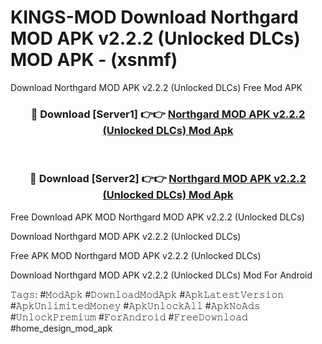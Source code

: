 # KINGS-MOD Download Northgard MOD APK v2.2.2 (Unlocked DLCs) MOD APK - (xsnmf)
Download Northgard MOD APK v2.2.2 (Unlocked DLCs) Free Mod APK

<div align="center">
<h3>🔴 Download [Server1] 👉👉 <a href="https://apk-comot.site?title=Northgard_MOD_APK_v2.2.2_(Unlocked_DLCs)">Northgard MOD APK v2.2.2 (Unlocked DLCs) Mod Apk</a></h3><br>

<h3>🔴 Download [Server2] 👉👉 <a href="https://apk-comot.site?title=Northgard_MOD_APK_v2.2.2_(Unlocked_DLCs)">Northgard MOD APK v2.2.2 (Unlocked DLCs) Mod Apk</a></h3>
</div>


Free Download APK MOD Northgard MOD APK v2.2.2 (Unlocked DLCs)

Download Northgard MOD APK v2.2.2 (Unlocked DLCs) 

Free APK MOD Northgard MOD APK v2.2.2 (Unlocked DLCs) 

Download Northgard MOD APK v2.2.2 (Unlocked DLCs) Mod For Android

𝚃𝚊𝚐𝚜: #𝙼𝚘𝚍𝙰𝚙𝚔 #𝙳𝚘𝚠𝚗𝚕𝚘𝚊𝚍𝙼𝚘𝚍𝙰𝚙𝚔 #𝙰𝚙𝚔𝙻𝚊𝚝𝚎𝚜𝚝𝚅𝚎𝚛𝚜𝚒𝚘𝚗 #𝙰𝚙𝚔𝚄𝚗𝚕𝚒𝚖𝚒𝚝𝚎𝚍𝙼𝚘𝚗𝚎𝚢 #𝙰𝚙𝚔𝚄𝚗𝚕𝚘𝚌𝚔𝙰𝚕𝚕 #𝙰𝚙𝚔𝙽𝚘𝙰𝚍𝚜 #𝚄𝚗𝚕𝚘𝚌𝚔𝙿𝚛𝚎𝚖𝚒𝚞𝚖 #𝙵𝚘𝚛𝙰𝚗𝚍𝚛𝚘𝚒𝚍 #𝙵𝚛𝚎𝚎𝙳𝚘𝚠𝚗𝚕𝚘𝚊𝚍 #home_design_mod_apk